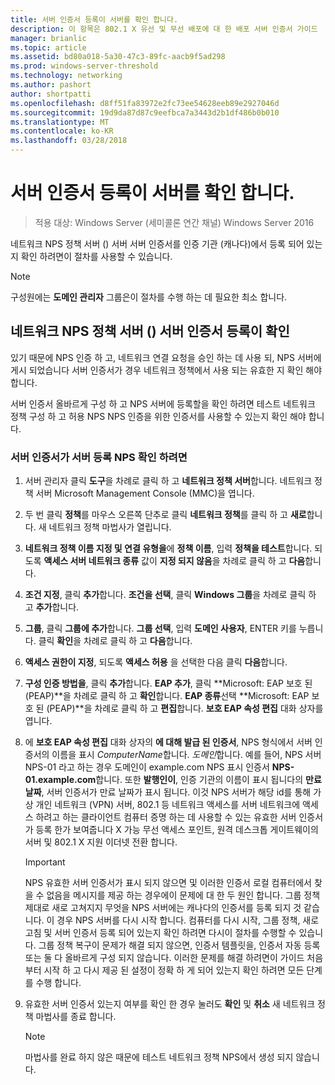 ```yaml
---
title: 서버 인증서 등록이 서버를 확인 합니다.
description: 이 항목은 802.1 X 유선 및 무선 배포에 대 한 배포 서버 인증서 가이드
manager: brianlic
ms.topic: article
ms.assetid: bd80a018-5a30-47c3-89fc-aacb9f5ad298
ms.prod: windows-server-threshold
ms.technology: networking
ms.author: pashort
author: shortpatti
ms.openlocfilehash: d8ff51fa83972e2fc73ee54628eeb89e2927046d
ms.sourcegitcommit: 19d9da87d87c9eefbca7a3443d2b1df486b0b010
ms.translationtype: MT
ms.contentlocale: ko-KR
ms.lasthandoff: 03/28/2018
---
```

# <a name="verify-server-enrollment-of-a-server-certificate"></a>서버 인증서 등록이 서버를 확인 합니다.

>적용 대상: Windows Server (세미콜론 연간 채널) Windows Server 2016

네트워크 NPS 정책 서버 () 서버 서버 인증서를 인증 기관 (캐나다)에서 등록 되어 있는지 확인 하려면이 절차를 사용할 수 있습니다.   
  
>[!NOTE]  
>구성원에는 **도메인 관리자** 그룹은이 절차를 수행 하는 데 필요한 최소 합니다.  
  
## <a name="verify-network-policy-server-nps-enrollment-of-a-server-certificate"></a>네트워크 NPS 정책 서버 () 서버 인증서 등록이 확인  
  
있기 때문에 NPS 인증 하 고, 네트워크 연결 요청을 승인 하는 데 사용 되, NPS 서버에 게시 되었습니다 서버 인증서가 경우 네트워크 정책에서 사용 되는 유효한 지 확인 해야 합니다.  
  
서버 인증서 올바르게 구성 하 고 NPS 서버에 등록할을 확인 하려면 테스트 네트워크 정책 구성 하 고 허용 NPS NPS 인증을 위한 인증서를 사용할 수 있는지 확인 해야 합니다.  
  
### <a name="to-verify-nps-server-enrollment-of-a-server-certificate"></a>서버 인증서가 서버 등록 NPS 확인 하려면  
  
1.  서버 관리자 클릭 **도구**을 차례로 클릭 하 고 **네트워크 정책 서버**합니다. 네트워크 정책 서버 Microsoft Management Console (MMC)을 엽니다.  
  
2.  두 번 클릭 **정책**를 마우스 오른쪽 단추로 클릭 **네트워크 정책**를 클릭 하 고 **새로**합니다. 새 네트워크 정책 마법사가 열립니다.  
  
3.  **네트워크 정책 이름 지정 및 연결 유형을**에 **정책 이름**, 입력 **정책을 테스트**합니다. 되도록 **액세스 서버 네트워크 종류** 값이 **지정 되지 않음**을 차례로 클릭 하 고 **다음**합니다.  
  
4.  **조건 지정**, 클릭 **추가**합니다. **조건을 선택**, 클릭 **Windows 그룹**을 차례로 클릭 하 고 **추가**합니다.  
  
5.  **그룹**, 클릭 **그룹에 추가**합니다. **그룹 선택**, 입력 **도메인 사용자**, ENTER 키를 누릅니다. 클릭 **확인**을 차례로 클릭 하 고 **다음**합니다.  
  
6.  **액세스 권한이 지정**, 되도록 **액세스 허용** 을 선택한 다음 클릭 **다음**합니다.  
  
7.  **구성 인증 방법을**, 클릭 **추가**합니다. **EAP 추가**, 클릭 **Microsoft: EAP 보호 된 (PEAP)**을 차례로 클릭 하 고 **확인**합니다. **EAP 종류**선택 **Microsoft: EAP 보호 된 (PEAP)**을 차례로 클릭 하 고 **편집**합니다. **보호 EAP 속성 편집** 대화 상자를 엽니다.  
  
8.  에 **보호 EAP 속성 편집** 대화 상자의 **에 대해 발급 된 인증서**, NPS 형식에서 서버 인증서의 이름을 표시 *ComputerName*합니다. *도메인*합니다. 예를 들어, NPS 서버 NPS-01 라고 하는 경우 도메인이 example.com NPS 표시 인증서 **NPS-01.example.com**합니다. 또한 **발행인이**, 인증 기관의 이름이 표시 됩니다의 **만료 날짜**, 서버 인증서가 만료 날짜가 표시 됩니다. 이것 NPS 서버가 해당 id를 통해 가상 개인 네트워크 (VPN) 서버, 802.1 등 네트워크 액세스를 서버 네트워크에 액세스 하려고 하는 클라이언트 컴퓨터 증명 하는 데 사용할 수 있는 유효한 서버 인증서가 등록 한가 보여줍니다 X 가능 무선 액세스 포인트, 원격 데스크톱 게이트웨이의 서버 및 802.1 X 지원 이더넷 전환 합니다.  
  
    > [!IMPORTANT]  
    > NPS 유효한 서버 인증서가 표시 되지 않으면 및 이러한 인증서 로컬 컴퓨터에서 찾을 수 없음을 메시지를 제공 하는 경우에이 문제에 대 한 두 원인 합니다. 그룹 정책 제대로 새로 고쳐지지 무엇을 NPS 서버에는 캐나다의 인증서를 등록 되지 것 같습니다. 이 경우 NPS 서버를 다시 시작 합니다. 컴퓨터를 다시 시작, 그룹 정책, 새로 고침 및 서버 인증서 등록 되어 있는지 확인 하려면 다시이 절차를 수행할 수 있습니다. 그룹 정책 복구이 문제가 해결 되지 않으면, 인증서 템플릿을, 인증서 자동 등록 또는 둘 다 올바르게 구성 되지 않습니다. 이러한 문제를 해결 하려면이 가이드 처음부터 시작 하 고 다시 제공 된 설정이 정확 하 게 되어 있는지 확인 하려면 모든 단계를 수행 합니다.  
  
9. 유효한 서버 인증서 있는지 여부를 확인 한 경우 눌러도 **확인** 및 **취소** 새 네트워크 정책 마법사를 종료 합니다.  
  
    > [!NOTE]  
    > 마법사를 완료 하지 않은 때문에 테스트 네트워크 정책 NPS에서 생성 되지 않습니다.  
  


